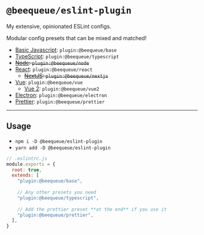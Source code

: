 # `@beequeue/eslint-plugin`

My extensive, opinionated ESLint configs.

Modular config presets that can be mixed and matched!

- [Basic Javascript](./src/config/base.ts): `plugin:@beequeue/base`
- [TypeScript](./src/config/typescript.ts): `plugin:@beequeue/typescript`
- ~~[Node](./src/config/node.ts): `plugin:@beequeue/node`~~
- [React](./src/config/react.ts): `plugin:@beequeue/react`
  - ~~[NextJS](./src/config/nextjs.ts): `plugin:@beequeue/nextjs`~~
- [Vue](./src/config/vue.ts): `plugin:@beequeue/vue`
  - [Vue 2](./src/config/vue2.ts): `plugin:@beequeue/vue2`
- [Electron](./src/config/electron.ts): `plugin:@beequeue/electron`
- [Prettier](./src/config/prettier.ts): `plugin:@beequeue/prettier`

---

## Usage

- `npm i -D @beequeue/eslint-plugin`
- `yarn add -D @beequeue/eslint-plugin`

```js
// .eslintrc.js
module.exports = {
  root: true,
  extends: [
    "plugin:@beequeue/base",
    
    // Any other presets you need
    "plugin:@beequeue/typescript",
    
    // Add the prettier preset **at the end** if you use it
    "plugin:@beequeue/prettier",
  ],
}
```
